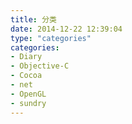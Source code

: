 ```yaml
---
title: 分类
date: 2014-12-22 12:39:04
type: "categories"
categories:
- Diary
- Objective-C
- Cocoa
- net
- OpenGL
- sundry
---
```

